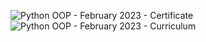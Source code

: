 ![Python OOP - February 2023 - Certificate](https://user-images.githubusercontent.com/112943652/231364647-2972f69c-86eb-4529-bfa7-66c6e79f3b73.jpeg)
![Python OOP - February 2023 - Curriculum](https://user-images.githubusercontent.com/112943652/231364658-367a4a57-5d56-458e-9705-c9c5d6b7986d.jpeg)
